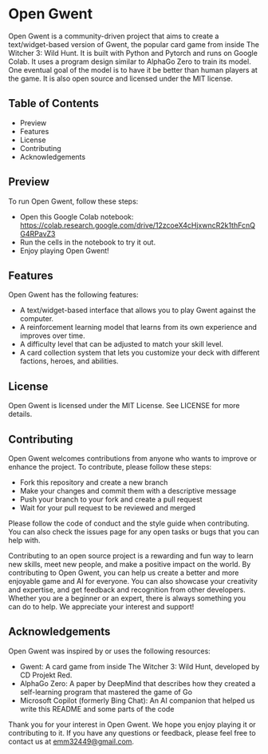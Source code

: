 # Open Gwent

Open Gwent is a community-driven project that aims to create a text/widget-based version of Gwent, the popular card game from inside The Witcher 3: Wild Hunt. It is built with Python and Pytorch and runs on Google Colab. It uses a program design similar to AlphaGo Zero to train its model. One eventual goal of the model is to have it be better than human players at the game. It is also open source and licensed under the MIT license.

## Table of Contents

- Preview
- Features
- License
- Contributing
- Acknowledgements

## Preview

To run Open Gwent, follow these steps:

- Open this Google Colab notebook: https://colab.research.google.com/drive/12zcoeX4cHjxwncR2k1thFcnQG4RPavZ3
- Run the cells in the notebook to try it out.
- Enjoy playing Open Gwent!

## Features

Open Gwent has the following features:

- A text/widget-based interface that allows you to play Gwent against the computer.
- A reinforcement learning model that learns from its own experience and improves over time.
- A difficulty level that can be adjusted to match your skill level.
- A card collection system that lets you customize your deck with different factions, heroes, and abilities.

## License

Open Gwent is licensed under the MIT License. See LICENSE for more details.

## Contributing

Open Gwent welcomes contributions from anyone who wants to improve or enhance the project. To contribute, please follow these steps:

- Fork this repository and create a new branch
- Make your changes and commit them with a descriptive message
- Push your branch to your fork and create a pull request
- Wait for your pull request to be reviewed and merged

Please follow the code of conduct and the style guide when contributing. You can also check the issues page for any open tasks or bugs that you can help with.

Contributing to an open source project is a rewarding and fun way to learn new skills, meet new people, and make a positive impact on the world. By contributing to Open Gwent, you can help us create a better and more enjoyable game and AI for everyone. You can also showcase your creativity and expertise, and get feedback and recognition from other developers. Whether you are a beginner or an expert, there is always something you can do to help. We appreciate your interest and support!

## Acknowledgements

Open Gwent was inspired by or uses the following resources:

- Gwent: A card game from inside The Witcher 3: Wild Hunt, developed by CD Projekt Red.
- AlphaGo Zero: A paper by DeepMind that describes how they created a self-learning program that mastered the game of Go
- Microsoft Copilot (formerly Bing Chat): An AI companion that helped us write this README and some parts of the code

Thank you for your interest in Open Gwent. We hope you enjoy playing it or contributing to it. If you have any questions or feedback, please feel free to contact us at emm32449@gmail.com.
